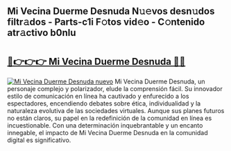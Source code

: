 ## Mi Vecina Duerme Desnuda N𝚞𝚎vos desn𝚞dos filtr𝚊dos - Parts-c1i F𝚘tos vid𝚎o - C𝚘ntenido atr𝚊ctivo b0nlu

# <h2><a href="http://mb701u.tromn.icu/?c=Mi+Vecina+Duerme+Desnuda">🔗👉👉👉 Mi Vecina Duerme Desnuda 🔗🔗</a></h2>

[![Mi Vecina Duerme Desnuda nuevo](https://i.imgur.com/pEAQMta.gif)](http://mb701u.tromn.icu/?c=Mi+Vecina+Duerme+Desnuda)
Mi Vecina Duerme Desnuda, un personaje complejo y polarizador, elude la comprensión fácil. Su innovador estilo de comunicación en línea ha cautivado y enfurecido a los espectadores, encendiendo debates sobre ética, individualidad y la naturaleza evolutiva de las sociedades virtuales. Aunque sus planes futuros no están claros, su papel en la redefinición de la comunidad en línea es incuestionable. Con una determinación inquebrantable y un encanto innegable, el impacto de Mi Vecina Duerme Desnuda en la comunidad digital es significativo.
